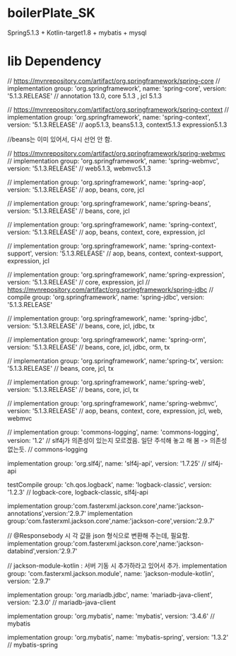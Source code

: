 # boilerPlate_SK
Spring5.1.3 + Kotlin-target1.8 + mybatis + mysql



# lib Dependency
// https://mvnrepository.com/artifact/org.springframework/spring-core
//    implementation group: 'org.springframework', name: 'spring-core', version: '5.1.3.RELEASE'
// annotation 13.0, core 5.1.3 , jcl 5.1.3

// https://mvnrepository.com/artifact/org.springframework/spring-context
//    implementation group: 'org.springframework', name: 'spring-context', version: '5.1.3.RELEASE'
// aop5.1.3, beans5.1.3, context5.1.3 expression5.1.3

//beans는 이미 있어서, 다시 선언 안 함.

// https://mvnrepository.com/artifact/org.springframework/spring-webmvc
//    implementation group: 'org.springframework', name: 'spring-webmvc', version: '5.1.3.RELEASE'
// web5.1.3, webmvc5.1.3

//    implementation group: 'org.springframework', name: 'spring-aop', version: '5.1.3.RELEASE'
// aop, beans, core, jcl

//    implementation group: 'org.springframework', name:'spring-beans', version: '5.1.3.RELEASE'
// beans, core, jcl

//    implementation group: 'org.springframework', name: 'spring-context', version: '5.1.3.RELEASE'
// aop, beans, context, core, expression, jcl

//    implementation group: 'org.springframework', name: 'spring-context-support', version: '5.1.3.RELEASE'
// aop, beans, context, context-support, expression, jcl

//    implementation group: 'org.springframework', name:'spring-expression', version: '5.1.3.RELEASE'
// core, expression, jcl
// https://mvnrepository.com/artifact/org.springframework/spring-jdbc
//    compile group: 'org.springframework', name: 'spring-jdbc', version: '5.1.3.RELEASE'

//    implementation group: 'org.springframework', name: 'spring-jdbc', version: '5.1.3.RELEASE'
// beans, core, jcl, jdbc, tx

//      implementation group: 'org.springframework', name: 'spring-orm', version: '5.1.3.RELEASE'
// beans, core, jcl, jdbc, orm, tx

//    implementation group: 'org.springframework', name:'spring-tx', version: '5.1.3.RELEASE'
// beans, core, jcl, tx

//    implementation group: 'org.springframework', name:'spring-web', version: '5.1.3.RELEASE'
// beans, core, jcl, tx

//    implementation group: 'org.springframework', name:'spring-webmvc', version: '5.1.3.RELEASE'
// aop, beans, context, core, expression, jcl, web, webmvc

//    implementation group: 'commons-logging', name: 'commons-logging', version: '1.2'      // slf4j가 의존성이 있는지 모르겠음. 일단 주석해 놓고 해 봄 -> 의존성 없는듯.
// commons-logging


implementation group: 'org.slf4j', name: 'slf4j-api', version: '1.7.25'
// slf4j-api

testCompile group: 'ch.qos.logback', name: 'logback-classic', version: '1.2.3'
// logback-core, logback-classic, slf4j-api

implementation group:'com.fasterxml.jackson.core',name:'jackson-annotations',version:'2.9.7'
implementation group:'com.fasterxml.jackson.core',name:'jackson-core',version:'2.9.7'

// @Responsebody 시 각 값을 json 형식으로 변환해 주는데, 필요함.
implementation group:'com.fasterxml.jackson.core',name:'jackson-databind',version:'2.9.7'

// jackson-module-kotlin : 서버 기동 시 추가하라고 있어서 추가.
implementation group: 'com.fasterxml.jackson.module', name: 'jackson-module-kotlin', version: '2.9.7'

implementation group: 'org.mariadb.jdbc', name: 'mariadb-java-client', version: '2.3.0'
// mariadb-java-client

implementation group: 'org.mybatis', name: 'mybatis', version: '3.4.6'
    // mybatis

implementation group: 'org.mybatis', name: 'mybatis-spring', version: '1.3.2'
// mybatis-spring
